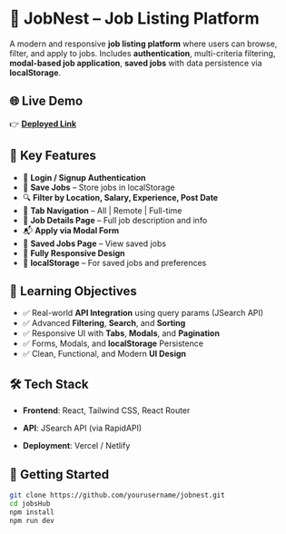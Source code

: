 # 💼 **JobNest – Job Listing Platform**

A modern and responsive **job listing platform** where users can browse, filter, and apply to jobs. Includes **authentication**, multi-criteria filtering, **modal-based job application**, **saved jobs** with data persistence via **localStorage**.

 ## 🌐 **Live Demo**
👉 [**Deployed Link**](https://your-deployment-url.com)

## 📌 **Key Features**

- 🔐 **Login / Signup Authentication**
- 🔖 **Save Jobs** – Store jobs in localStorage
- 🔍 **Filter by Location, Salary, Experience, Post Date**
- 🧭 **Tab Navigation** – All | Remote | Full-time
- 📄 **Job Details Page** – Full job description and info
- 📬 **Apply via Modal Form**
- 📁 **Saved Jobs Page** – View saved jobs
- 📱 **Fully Responsive Design**
- 💾 **localStorage** – For saved jobs and preferences

## 🎯 **Learning Objectives**

- ✅ Real-world **API Integration** using query params (JSearch API)
- ✅ Advanced **Filtering**, **Search**, and **Sorting**
- ✅ Responsive UI with **Tabs**, **Modals**, and **Pagination**
- ✅ Forms, Modals, and **localStorage** Persistence
- ✅ Clean, Functional, and Modern **UI Design**

## 🛠️ **Tech Stack**

- **Frontend**: React, Tailwind CSS, React Router

- **API**: JSearch API (via RapidAPI)
- **Deployment**: Vercel / Netlify

## 🚀 **Getting Started**

```bash
git clone https://github.com/yourusername/jobnest.git
cd jobsHub
npm install
npm run dev
